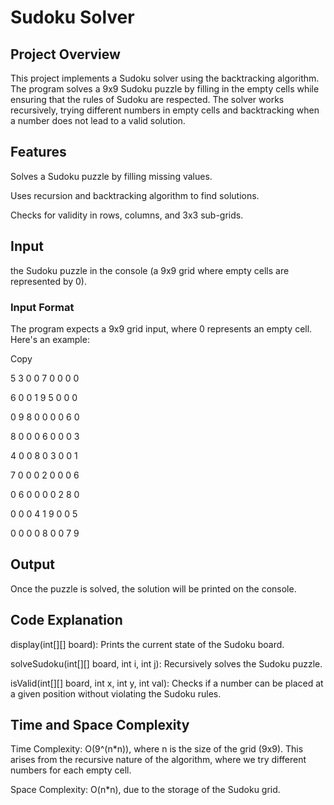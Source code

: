 # Sudoku Solver 
## Project Overview
This project implements a Sudoku solver using the backtracking algorithm. The program solves a 9x9 Sudoku puzzle by filling in the empty cells while ensuring that the rules of Sudoku are respected. The solver works recursively, trying different numbers in empty cells and backtracking when a number does not lead to a valid solution.

## Features
Solves a Sudoku puzzle by filling missing values.

Uses recursion and backtracking algorithm to find solutions.

Checks for validity in rows, columns, and 3x3 sub-grids.


## Input 
the Sudoku puzzle in the console (a 9x9 grid where empty cells are represented by 0).

### Input Format
The program expects a 9x9 grid input, where 0 represents an empty cell. Here's an example:


Copy

5 3 0 0 7 0 0 0 0

6 0 0 1 9 5 0 0 0

0 9 8 0 0 0 0 6 0

8 0 0 0 6 0 0 0 3

4 0 0 8 0 3 0 0 1

7 0 0 0 2 0 0 0 6

0 6 0 0 0 0 2 8 0

0 0 0 4 1 9 0 0 5

0 0 0 0 8 0 0 7 9

## Output
Once the puzzle is solved, the solution will be printed on the console.

## Code Explanation
display(int[][] board): Prints the current state of the Sudoku board.

solveSudoku(int[][] board, int i, int j): Recursively solves the Sudoku puzzle.

isValid(int[][] board, int x, int y, int val): Checks if a number can be placed at a given position without violating the Sudoku rules.

## Time and Space Complexity
Time Complexity: O(9^(n*n)), where n is the size of the grid (9x9). This arises from the recursive nature of the algorithm, where we try different numbers for each empty cell.

Space Complexity: O(n*n), due to the storage of the Sudoku grid.
